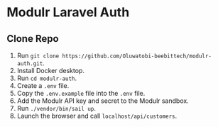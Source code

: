 # Modulr Laravel Auth

## Clone Repo
1. Run ```git clone https://github.com/Oluwatobi-beebittech/modulr-auth.git```.
2. Install Docker desktop.
3. Run ```cd modulr-auth```.
4. Create a ```.env``` file.
5. Copy the ```.env.example``` file into the ```.env``` file.
6. Add the Modulr API key and secret to the Modulr sandbox.
7. Run ```./vendor/bin/sail up```.
8. Launch the browser and call ```localhost/api/customers```. 
